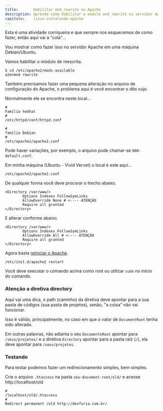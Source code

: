 ```yaml
---
title:       Habilitar mod_rewrite no Apache
description: Aprenda como habilitar o módulo mod_rewrite no servidor Apache
capitulo:    linux-instalando-apache
---
```


Esta é uma atividade corriqueira e que sempre nos esquecemos de como fazer, então aqui vai a "cola"...

Vou mostrar como fazer isso no servidor Apache em uma máquina Debian/Ubuntu.

Vamos habilitar o módulo de reescrita.

    $ cd /etc/apache2/mods-available
    a2enmod rewrite

Também precisamos fazer uma pequena alteração no arquivo de configuração do Apache, o problema aqui é você encontrar o
dito cujo.

Normalmente ele se encontra neste local...

    #
    Família hedhat
    #
    /etc/httpd/conf/httpd.conf

    #
    família Debian
    #
    /etc/apache2/apache2.conf

Pode haver variações, por exemplo, o arquivo pode chamar-se `000-default.conf`.

Em minha máquina (Ubuntu - Vivid Vervet) o local é este aqui...

    /etc/apache2/apache2.conf

De qualquer forma você deve procurar o trecho abaixo.

    <Directory /var/www/>
            Options Indexes FollowSymLinks
            AllowOverride None # <---- ATENÇÂO
            Require all granted
    </Directory>

E alterar conforme abaixo.

    <Directory /var/www/>
            Options Indexes FollowSymLinks
            AllowOverride All # <---- ATENÇÂO
            Require all granted
    </Directory>

Agora basta [reiniciar o Apache](/linux/apache-como-reiniciar-servidor-apache/).

    /etc/init.d/apache2 restart

Você deve executar o comando acima como root ou utilizar `sudo` no início do comando.


### Atenção a diretiva directory

Aqui vai uma dica, o path (caminho) da diretiva deve apontar para a sua pasta de códigos (sua pasta de projetos),
senão, "a coisa" não vai funcionar.

Isso é válido, principalmente, no caso em que o valor de `DocumentRoot` tenha sido alterado.

Em outras palavras, não adianta o seu `DocumentoRoot` apontar para `/seus/projetos/` e a diretiva `Directory` apontar
para a pasta raíz (`/`), ela deve apontar para `/seus/projetos`.


### Testando

Para testar podemos fazer um redirecionamento simples, bem simples.

Crie o arquivo `.htaccess` na pasta `seu-document-root/old/` e acesse http://localhost/old

    #
    /localhost/old/.htaccess
    #
    Redirect permanent /old http://devfuria.com.br/
